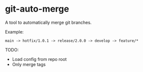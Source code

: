 # git-auto-merge

A tool to automatically merge git branches.

Example:
```
main -> hotfix/1.0.1 -> release/2.0.0 -> develop -> feature/*
```

TODO:
  - Load config from repo root
  - Only merge tags
